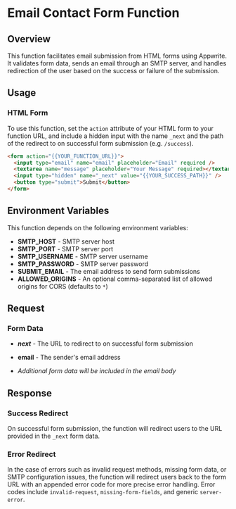 # Email Contact Form Function

## Overview

This function facilitates email submission from HTML forms using Appwrite. It validates form data, sends an email through an SMTP server, and handles redirection of the user based on the success or failure of the submission.

## Usage

### HTML Form

To use this function, set the `action` attribute of your HTML form to your function URL, and include a hidden input with the name `_next` and the path of the redirect to on successful form submission (e.g. `/success`).

```html
<form action="{{YOUR_FUNCTION_URL}}">
  <input type="email" name="email" placeholder="Email" required />
  <textarea name="message" placeholder="Your Message" required></textarea>
  <input type="hidden" name="_next" value="{{YOUR_SUCCESS_PATH}}" />
  <button type="submit">Submit</button>
</form>
```

## Environment Variables

This function depends on the following environment variables:

- **SMTP_HOST** - SMTP server host
- **SMTP_PORT** - SMTP server port
- **SMTP_USERNAME** - SMTP server username
- **SMTP_PASSWORD** - SMTP server password
- **SUBMIT_EMAIL** - The email address to send form submissions
- **ALLOWED_ORIGINS** - An optional comma-separated list of allowed origins for CORS (defaults to `*`)

## Request

### Form Data

- **_next_** - The URL to redirect to on successful form submission
- **email** - The sender's email address

- _Additional form data will be included in the email body_

## Response

### Success Redirect

On successful form submission, the function will redirect users to the URL provided in the `_next` form data.

### Error Redirect

In the case of errors such as invalid request methods, missing form data, or SMTP configuration issues, the function will redirect users back to the form URL with an appended error code for more precise error handling. Error codes include `invalid-request`, `missing-form-fields`, and generic `server-error`.
